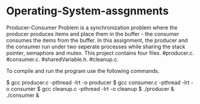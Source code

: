 # Operating-System-assgnments

Producer-Consumer Problem is a synchronization problem where the producer produces items and place them in the buffer - the consumer consumes the items from the buffer. In this assignment, the producer and the consumer run under two seperate processes while sharing the stack pointer, semaphore and mutex.
This project contains four files.
#producer.c.
#consumer.c.
#sharedVariable.h.
#cleanup.c.

To compile and run the program use the following commands.

$ gcc producer.c -pthread -lrt -o producer
$ gcc consumer.c -pthread -lrt -o consumer
$ gcc cleanup.c -pthread -lrt -o cleanup
$ ./producer & ./consumer &
